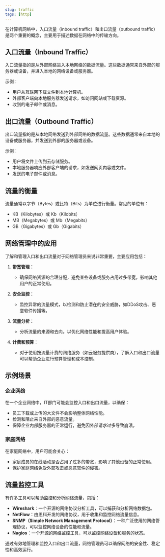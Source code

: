```yaml
---
slug: traffic
tags: [http]
---
```


在计算机网络中，入口流量（inbound traffic）和出口流量（outbound traffic）是两个重要的概念，主要用于描述数据在网络中的传输方向。

## 入口流量（Inbound Traffic）

入口流量指的是从外部网络进入本地网络的数据流量。这些数据通常来自外部的服务器或设备，并进入本地的网络设备或服务器。

示例：
- 用户从互联网下载文件到本地计算机。
- 外部客户端向本地服务器发送请求，如访问网站或下载资源。
- 收到的电子邮件或消息。

## 出口流量（Outbound Traffic）

出口流量指的是从本地网络发送到外部网络的数据流量。这些数据通常来自本地的设备或服务器，并发送到外部的服务器或设备。

示例：
- 用户将文件上传到云存储服务。
- 本地服务器响应外部客户端的请求，如发送网页内容或文件。
- 发送的电子邮件或消息。

## 流量的衡量

流量通常以字节（Bytes）或比特（Bits）为单位进行衡量。常见的单位有：
- KB（Kilobytes）或 Kb（Kilobits）
- MB（Megabytes）或 Mb（Megabits）
- GB（Gigabytes）或 Gb（Gigabits）

## 网络管理中的应用

了解和管理入口和出口流量对于网络管理员来说非常重要，主要应用包括：

1. **带宽管理**：
   - 确保网络资源的合理分配，避免某些设备或服务占用过多带宽，影响其他用户的正常使用。

2. **安全监控**：
   - 监控异常的流量模式，以检测和防止潜在的安全威胁，如DDoS攻击、恶意软件传播等。

3. **流量分析**：
   - 分析流量的来源和去向，以优化网络性能和提高用户体验。

4. **计费和预算**：
   - 对于使用按流量计费的网络服务（如云服务提供商），了解入口和出口流量可以帮助企业进行预算管理和成本控制。

## 示例场景

### 企业网络

在一个企业网络中，IT部门可能会监控入口和出口流量，以确保：
- 员工下载或上传的大文件不会影响整体网络性能。
- 检测和阻止来自外部的恶意流量。
- 保障企业内部服务器的正常运行，避免因外部请求过多导致崩溃。

### 家庭网络

在家庭网络中，用户可能会关心：
- 家庭成员的在线活动是否占用了过多的带宽，影响了其他设备的正常使用。
- 保护家庭网络免受外部攻击或恶意软件的侵害。

## 流量监控工具

有许多工具可以帮助监控和分析网络流量，包括：
- **Wireshark**：一个开源的网络协议分析工具，可以捕获和分析网络数据包。
- **NetFlow**：由思科开发的网络协议，用于收集和监控网络流量信息。
- **SNMP（Simple Network Management Protocol）**：一种广泛使用的网络管理协议，可以监控网络设备的性能和流量。
- **Nagios**：一个开源的网络监控工具，可以监控网络设备和服务的状态。

通过有效地管理和监控入口和出口流量，网络管理员可以确保网络的安全性、稳定性和高效运行。